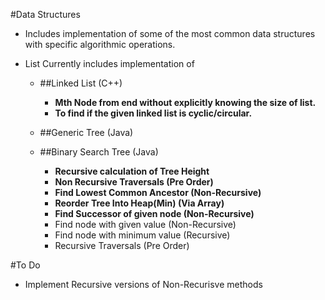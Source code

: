#Data Structures 

* Includes implementation of some of the most common data structures with specific algorithmic operations.

* List Currently includes implementation of  
	* ##Linked List (C++)
		* **Mth Node from end without explicitly knowing the size of list.**
		* **To find if the given linked list is cyclic/circular.**
		
	* ##Generic Tree (Java)
	
	* ##Binary Search Tree (Java)
		* **Recursive calculation of Tree Height**
		* **Non Recursive Traversals (Pre Order)**
		* **Find Lowest Common Ancestor (Non-Recursive)**
		* **Reorder Tree Into Heap(Min) (Via Array)**
		* **Find Successor of given node (Non-Recursive)**
		* Find node with given value (Non-Recursive)
		* Find node with minimum value (Recursive)
		* Recursive Traversals (Pre Order)

#To Do
* Implement Recursive versions of Non-Recurisve methods
